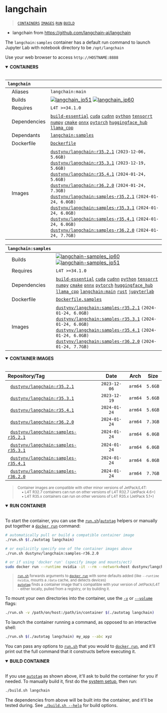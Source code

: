 # langchain

> [`CONTAINERS`](#user-content-containers) [`IMAGES`](#user-content-images) [`RUN`](#user-content-run) [`BUILD`](#user-content-build)


* langchain from https://github.com/langchain-ai/langchain

The `langchain:samples` container has a default run command to launch Jupyter Lab with notebook directory to be `/opt/langchain`

Use your web browser to access `http://HOSTNAME:8888`
<details open>
<summary><b><a id="containers">CONTAINERS</a></b></summary>
<br>

| **`langchain`** | |
| :-- | :-- |
| &nbsp;&nbsp;&nbsp;Aliases | `langchain:main` |
| &nbsp;&nbsp;&nbsp;Builds | [![`langchain_jp51`](https://img.shields.io/github/actions/workflow/status/dusty-nv/jetson-containers/langchain_jp51.yml?label=langchain:jp51)](https://github.com/dusty-nv/jetson-containers/actions/workflows/langchain_jp51.yml) [![`langchain_jp60`](https://img.shields.io/github/actions/workflow/status/dusty-nv/jetson-containers/langchain_jp60.yml?label=langchain:jp60)](https://github.com/dusty-nv/jetson-containers/actions/workflows/langchain_jp60.yml) |
| &nbsp;&nbsp;&nbsp;Requires | `L4T >=34.1.0` |
| &nbsp;&nbsp;&nbsp;Dependencies | [`build-essential`](/packages/build-essential) [`cuda`](/packages/cuda/cuda) [`cudnn`](/packages/cuda/cudnn) [`python`](/packages/python) [`tensorrt`](/packages/tensorrt) [`numpy`](/packages/numpy) [`cmake`](/packages/cmake/cmake_pip) [`onnx`](/packages/onnx) [`pytorch`](/packages/pytorch) [`huggingface_hub`](/packages/llm/huggingface_hub) [`llama_cpp`](/packages/llm/llama_cpp) |
| &nbsp;&nbsp;&nbsp;Dependants | [`langchain:samples`](/packages/llm/langchain) |
| &nbsp;&nbsp;&nbsp;Dockerfile | [`Dockerfile`](Dockerfile) |
| &nbsp;&nbsp;&nbsp;Images | [`dustynv/langchain:r35.2.1`](https://hub.docker.com/r/dustynv/langchain/tags) `(2023-12-06, 5.6GB)`<br>[`dustynv/langchain:r35.3.1`](https://hub.docker.com/r/dustynv/langchain/tags) `(2023-12-19, 5.6GB)`<br>[`dustynv/langchain:r35.4.1`](https://hub.docker.com/r/dustynv/langchain/tags) `(2024-01-24, 5.6GB)`<br>[`dustynv/langchain:r36.2.0`](https://hub.docker.com/r/dustynv/langchain/tags) `(2024-01-24, 7.3GB)`<br>[`dustynv/langchain:samples-r35.2.1`](https://hub.docker.com/r/dustynv/langchain/tags) `(2024-01-24, 6.0GB)`<br>[`dustynv/langchain:samples-r35.3.1`](https://hub.docker.com/r/dustynv/langchain/tags) `(2024-01-24, 6.0GB)`<br>[`dustynv/langchain:samples-r35.4.1`](https://hub.docker.com/r/dustynv/langchain/tags) `(2024-01-24, 6.0GB)`<br>[`dustynv/langchain:samples-r36.2.0`](https://hub.docker.com/r/dustynv/langchain/tags) `(2024-01-24, 7.7GB)` |

| **`langchain:samples`** | |
| :-- | :-- |
| &nbsp;&nbsp;&nbsp;Builds | [![`langchain-samples_jp60`](https://img.shields.io/github/actions/workflow/status/dusty-nv/jetson-containers/langchain-samples_jp60.yml?label=langchain-samples:jp60)](https://github.com/dusty-nv/jetson-containers/actions/workflows/langchain-samples_jp60.yml) [![`langchain-samples_jp51`](https://img.shields.io/github/actions/workflow/status/dusty-nv/jetson-containers/langchain-samples_jp51.yml?label=langchain-samples:jp51)](https://github.com/dusty-nv/jetson-containers/actions/workflows/langchain-samples_jp51.yml) |
| &nbsp;&nbsp;&nbsp;Requires | `L4T >=34.1.0` |
| &nbsp;&nbsp;&nbsp;Dependencies | [`build-essential`](/packages/build-essential) [`cuda`](/packages/cuda/cuda) [`cudnn`](/packages/cuda/cudnn) [`python`](/packages/python) [`tensorrt`](/packages/tensorrt) [`numpy`](/packages/numpy) [`cmake`](/packages/cmake/cmake_pip) [`onnx`](/packages/onnx) [`pytorch`](/packages/pytorch) [`huggingface_hub`](/packages/llm/huggingface_hub) [`llama_cpp`](/packages/llm/llama_cpp) [`langchain:main`](/packages/llm/langchain) [`rust`](/packages/rust) [`jupyterlab`](/packages/jupyterlab) |
| &nbsp;&nbsp;&nbsp;Dockerfile | [`Dockerfile.samples`](Dockerfile.samples) |
| &nbsp;&nbsp;&nbsp;Images | [`dustynv/langchain:samples-r35.2.1`](https://hub.docker.com/r/dustynv/langchain/tags) `(2024-01-24, 6.0GB)`<br>[`dustynv/langchain:samples-r35.3.1`](https://hub.docker.com/r/dustynv/langchain/tags) `(2024-01-24, 6.0GB)`<br>[`dustynv/langchain:samples-r35.4.1`](https://hub.docker.com/r/dustynv/langchain/tags) `(2024-01-24, 6.0GB)`<br>[`dustynv/langchain:samples-r36.2.0`](https://hub.docker.com/r/dustynv/langchain/tags) `(2024-01-24, 7.7GB)` |

</details>

<details open>
<summary><b><a id="images">CONTAINER IMAGES</a></b></summary>
<br>

| Repository/Tag | Date | Arch | Size |
| :-- | :--: | :--: | :--: |
| &nbsp;&nbsp;[`dustynv/langchain:r35.2.1`](https://hub.docker.com/r/dustynv/langchain/tags) | `2023-12-06` | `arm64` | `5.6GB` |
| &nbsp;&nbsp;[`dustynv/langchain:r35.3.1`](https://hub.docker.com/r/dustynv/langchain/tags) | `2023-12-19` | `arm64` | `5.6GB` |
| &nbsp;&nbsp;[`dustynv/langchain:r35.4.1`](https://hub.docker.com/r/dustynv/langchain/tags) | `2024-01-24` | `arm64` | `5.6GB` |
| &nbsp;&nbsp;[`dustynv/langchain:r36.2.0`](https://hub.docker.com/r/dustynv/langchain/tags) | `2024-01-24` | `arm64` | `7.3GB` |
| &nbsp;&nbsp;[`dustynv/langchain:samples-r35.2.1`](https://hub.docker.com/r/dustynv/langchain/tags) | `2024-01-24` | `arm64` | `6.0GB` |
| &nbsp;&nbsp;[`dustynv/langchain:samples-r35.3.1`](https://hub.docker.com/r/dustynv/langchain/tags) | `2024-01-24` | `arm64` | `6.0GB` |
| &nbsp;&nbsp;[`dustynv/langchain:samples-r35.4.1`](https://hub.docker.com/r/dustynv/langchain/tags) | `2024-01-24` | `arm64` | `6.0GB` |
| &nbsp;&nbsp;[`dustynv/langchain:samples-r36.2.0`](https://hub.docker.com/r/dustynv/langchain/tags) | `2024-01-24` | `arm64` | `7.7GB` |

> <sub>Container images are compatible with other minor versions of JetPack/L4T:</sub><br>
> <sub>&nbsp;&nbsp;&nbsp;&nbsp;• L4T R32.7 containers can run on other versions of L4T R32.7 (JetPack 4.6+)</sub><br>
> <sub>&nbsp;&nbsp;&nbsp;&nbsp;• L4T R35.x containers can run on other versions of L4T R35.x (JetPack 5.1+)</sub><br>
</details>

<details open>
<summary><b><a id="run">RUN CONTAINER</a></b></summary>
<br>

To start the container, you can use the [`run.sh`](/docs/run.md)/[`autotag`](/docs/run.md#autotag) helpers or manually put together a [`docker run`](https://docs.docker.com/engine/reference/commandline/run/) command:
```bash
# automatically pull or build a compatible container image
./run.sh $(./autotag langchain)

# or explicitly specify one of the container images above
./run.sh dustynv/langchain:samples-r36.2.0

# or if using 'docker run' (specify image and mounts/ect)
sudo docker run --runtime nvidia -it --rm --network=host dustynv/langchain:samples-r36.2.0
```
> <sup>[`run.sh`](/docs/run.md) forwards arguments to [`docker run`](https://docs.docker.com/engine/reference/commandline/run/) with some defaults added (like `--runtime nvidia`, mounts a `/data` cache, and detects devices)</sup><br>
> <sup>[`autotag`](/docs/run.md#autotag) finds a container image that's compatible with your version of JetPack/L4T - either locally, pulled from a registry, or by building it.</sup>

To mount your own directories into the container, use the [`-v`](https://docs.docker.com/engine/reference/commandline/run/#volume) or [`--volume`](https://docs.docker.com/engine/reference/commandline/run/#volume) flags:
```bash
./run.sh -v /path/on/host:/path/in/container $(./autotag langchain)
```
To launch the container running a command, as opposed to an interactive shell:
```bash
./run.sh $(./autotag langchain) my_app --abc xyz
```
You can pass any options to [`run.sh`](/docs/run.md) that you would to [`docker run`](https://docs.docker.com/engine/reference/commandline/run/), and it'll print out the full command that it constructs before executing it.
</details>
<details open>
<summary><b><a id="build">BUILD CONTAINER</b></summary>
<br>

If you use [`autotag`](/docs/run.md#autotag) as shown above, it'll ask to build the container for you if needed.  To manually build it, first do the [system setup](/docs/setup.md), then run:
```bash
./build.sh langchain
```
The dependencies from above will be built into the container, and it'll be tested during.  See [`./build.sh --help`](/jetson_containers/build.py) for build options.
</details>
